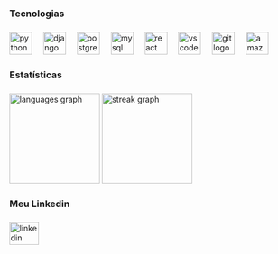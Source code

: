 <h3 align="left">Tecnologias</h3>

###

<div align="left">
  <img src="https://skillicons.dev/icons?i=python" height="40" alt="python logo"  />
  <img width="12" />
  <img src="https://skillicons.dev/icons?i=django" height="40" alt="django logo"  />
  <img width="12" />
  <img src="https://skillicons.dev/icons?i=postgres" height="40" alt="postgresql logo"  />
  <img width="12" />
  <img src="https://skillicons.dev/icons?i=mysql" height="40" alt="mysql logo"  />
  <img width="12" />
  <img src="https://skillicons.dev/icons?i=react" height="40" alt="react logo"  />
  <img width="12" />
  <img src="https://skillicons.dev/icons?i=vscode" height="40" alt="vscode logo"  />
  <img width="12" />
  <img src="https://skillicons.dev/icons?i=git" height="40" alt="git logo"  />
  <img width="12" />
  <img src="https://skillicons.dev/icons?i=aws" height="40" alt="amazonwebservices logo"  />
</div>

###

<h3 align="left">Estatísticas</h3>

###

<div align="left">
  <img src="https://github-readme-stats.vercel.app/api/top-langs?username=ThalesBergamim&locale=pt-br&hide_title=false&layout=compact&card_width=320&langs_count=6&theme=gruvbox_light&hide_border=false&order=2&custom_title=Principais%20Linguagens" height="160" alt="languages graph"  />
  <img src="https://streak-stats.demolab.com?user=ThalesBergamim&locale=pt-br&mode=weekly&theme=gruvbox&hide_border=true&border_radius=7&date_format=M%20j%5B,%20Y%5D&order=3" height="160" alt="streak graph"  />
</div>

###

<h3 align="left">Meu Linkedin</h3>

###

<div align="left">
  <a href="https://www.linkedin.com/in/thales-bergamim/" target="_blank">
    <img src="https://raw.githubusercontent.com/maurodesouza/profile-readme-generator/master/src/assets/icons/social/linkedin/default.svg" width="52" height="40" alt="linkedin logo"  />
  </a>
</div>

###
